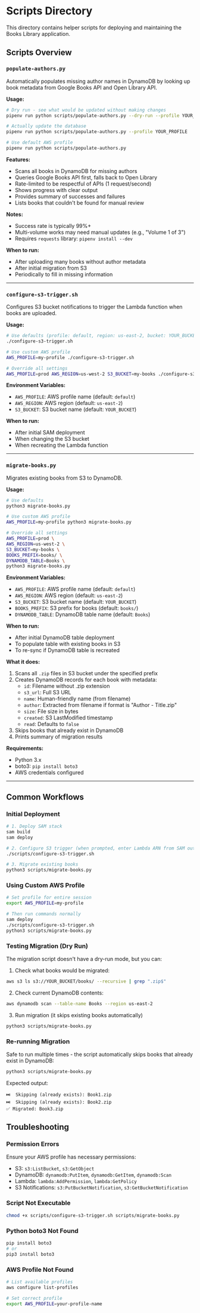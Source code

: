 # Scripts Directory

This directory contains helper scripts for deploying and maintaining the Books Library application.

## Scripts Overview

### `populate-authors.py`
Automatically populates missing author names in DynamoDB by looking up book metadata from Google Books API and Open Library API.

**Usage:**
```bash
# Dry run - see what would be updated without making changes
pipenv run python scripts/populate-authors.py --dry-run --profile YOUR_PROFILE

# Actually update the database
pipenv run python scripts/populate-authors.py --profile YOUR_PROFILE

# Use default AWS profile
pipenv run python scripts/populate-authors.py
```

**Features:**
- Scans all books in DynamoDB for missing authors
- Queries Google Books API first, falls back to Open Library
- Rate-limited to be respectful of APIs (1 request/second)
- Shows progress with clear output
- Provides summary of successes and failures
- Lists books that couldn't be found for manual review

**Notes:**
- Success rate is typically 99%+
- Multi-volume works may need manual updates (e.g., "Volume 1 of 3")
- Requires `requests` library: `pipenv install --dev`

**When to run:**
- After uploading many books without author metadata
- After initial migration from S3
- Periodically to fill in missing information

---

### `configure-s3-trigger.sh`
Configures S3 bucket notifications to trigger the Lambda function when books are uploaded.

**Usage:**
```bash
# Use defaults (profile: default, region: us-east-2, bucket: YOUR_BUCKET)
./configure-s3-trigger.sh

# Use custom AWS profile
AWS_PROFILE=my-profile ./configure-s3-trigger.sh

# Override all settings
AWS_PROFILE=prod AWS_REGION=us-west-2 S3_BUCKET=my-books ./configure-s3-trigger.sh
```

**Environment Variables:**
- `AWS_PROFILE`: AWS profile name (default: `default`)
- `AWS_REGION`: AWS region (default: `us-east-2`)
- `S3_BUCKET`: S3 bucket name (default: `YOUR_BUCKET`)

**When to run:**
- After initial SAM deployment
- When changing the S3 bucket
- When recreating the Lambda function

---

### `migrate-books.py`
Migrates existing books from S3 to DynamoDB.

**Usage:**
```bash
# Use defaults
python3 migrate-books.py

# Use custom AWS profile
AWS_PROFILE=my-profile python3 migrate-books.py

# Override all settings
AWS_PROFILE=prod \
AWS_REGION=us-west-2 \
S3_BUCKET=my-books \
BOOKS_PREFIX=books/ \
DYNAMODB_TABLE=Books \
python3 migrate-books.py
```

**Environment Variables:**
- `AWS_PROFILE`: AWS profile name (default: `default`)
- `AWS_REGION`: AWS region (default: `us-east-2`)
- `S3_BUCKET`: S3 bucket name (default: `YOUR_BUCKET`)
- `BOOKS_PREFIX`: S3 prefix for books (default: `books/`)
- `DYNAMODB_TABLE`: DynamoDB table name (default: `Books`)

**When to run:**
- After initial DynamoDB table deployment
- To populate table with existing books in S3
- To re-sync if DynamoDB table is recreated

**What it does:**
1. Scans all `.zip` files in S3 bucket under the specified prefix
2. Creates DynamoDB records for each book with metadata:
   - `id`: Filename without .zip extension
   - `s3_url`: Full S3 URL
   - `name`: Human-friendly name (from filename)
   - `author`: Extracted from filename if format is "Author - Title.zip"
   - `size`: File size in bytes
   - `created`: S3 LastModified timestamp
   - `read`: Defaults to `false`
3. Skips books that already exist in DynamoDB
4. Prints summary of migration results

**Requirements:**
- Python 3.x
- boto3: `pip install boto3`
- AWS credentials configured

---

## Common Workflows

### Initial Deployment
```bash
# 1. Deploy SAM stack
sam build
sam deploy

# 2. Configure S3 trigger (when prompted, enter Lambda ARN from SAM outputs)
./scripts/configure-s3-trigger.sh

# 3. Migrate existing books
python3 scripts/migrate-books.py
```

### Using Custom AWS Profile
```bash
# Set profile for entire session
export AWS_PROFILE=my-profile

# Then run commands normally
sam deploy
./scripts/configure-s3-trigger.sh
python3 scripts/migrate-books.py
```

### Testing Migration (Dry Run)
The migration script doesn't have a dry-run mode, but you can:

1. Check what books would be migrated:
```bash
aws s3 ls s3://YOUR_BUCKET/books/ --recursive | grep ".zip$"
```

2. Check current DynamoDB contents:
```bash
aws dynamodb scan --table-name Books --region us-east-2
```

3. Run migration (it skips existing books automatically)
```bash
python3 scripts/migrate-books.py
```

### Re-running Migration
Safe to run multiple times - the script automatically skips books that already exist in DynamoDB:

```bash
python3 scripts/migrate-books.py
```

Expected output:
```
⏭️  Skipping (already exists): Book1.zip
⏭️  Skipping (already exists): Book2.zip
✅ Migrated: Book3.zip
```

## Troubleshooting

### Permission Errors
Ensure your AWS profile has necessary permissions:
- S3: `s3:ListBucket`, `s3:GetObject`
- DynamoDB: `dynamodb:PutItem`, `dynamodb:GetItem`, `dynamodb:Scan`
- Lambda: `lambda:AddPermission`, `lambda:GetPolicy`
- S3 Notifications: `s3:PutBucketNotification`, `s3:GetBucketNotification`

### Script Not Executable
```bash
chmod +x scripts/configure-s3-trigger.sh scripts/migrate-books.py
```

### Python boto3 Not Found
```bash
pip install boto3
# or
pip3 install boto3
```

### AWS Profile Not Found
```bash
# List available profiles
aws configure list-profiles

# Set correct profile
export AWS_PROFILE=your-profile-name
```
